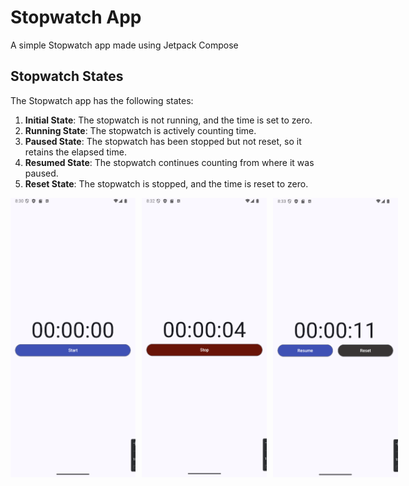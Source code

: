 # Stopwatch App
A simple Stopwatch app made using Jetpack Compose

## Stopwatch States

The Stopwatch app has the following states:

1. **Initial State**: The stopwatch is not running, and the time is set to zero.
2. **Running State**: The stopwatch is actively counting time.
3. **Paused State**: The stopwatch has been stopped but not reset, so it retains the elapsed time.
4. **Resumed State**: The stopwatch continues counting from where it was paused.
5. **Reset State**: The stopwatch is stopped, and the time is reset to zero.

<div style="display: flex; flex-direction: row;">
    <img src="app/src/main/res/drawable/stopwatch_stopped_at_zero.png" alt="Stopwatch_paused Screenshot" width="200" style="margin-right: 10px;"/>
    <img src="app/src/main/res/drawable/stopwatch_running.png" alt="Stopwatch_running Screenshot" width="200" style="margin-right: 10px;"/>
    <img src="app/src/main/res/drawable/stopwatch_resume_or_reset_state.png" alt="Stopwatch_resume_or_reset_state Screenshot" width="200" />
</div>

